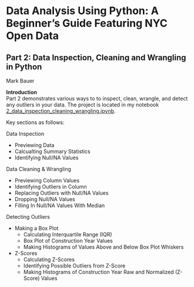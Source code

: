 # Data Analysis Using Python: A Beginner’s Guide Featuring NYC Open Data  

## Part 2: Data Inspection, Cleaning and Wrangling in Python  
Mark Bauer

**Introduction**  
Part 2 demonstrates various ways to to inspect, clean, wrangle, and detect any outliers in your data. The project is located in my notebook [2_data_inspection_cleaning_wrangling.ipynb](https://github.com/mebauer/data-analysis-using-python/blob/master/2-data-inspection-cleaning-wrangling/2_data_inspection_cleaning_wrangling.ipynb).

Key sections as follows:

Data Inspection  
* Previewing Data  
* Calcualting Summary Statistics
* Identifying Null/NA Values
       
       
Data Cleaning & Wrangling  
* Previewing Column Values
* Identifying Outliers in Column
* Replacing Outliers with Null/NA Values
* Dropping Null/NA Values
* Filling In Null/NA Values With Median
       
       
Detecting Outliers  
* Making a Box Plot  
  * Calculating Interquartile Range (IQR)
  * Box Plot of Construction Year Values
  * Making Histograms of Values Above and Below Box Plot Whiskers
* Z-Scores  
  * Calculating Z-Scores
  * Identifying Possible Outliers from Z-Score
  * Making Histograms of Construction Year Raw and Normalized (Z-Score) Values         